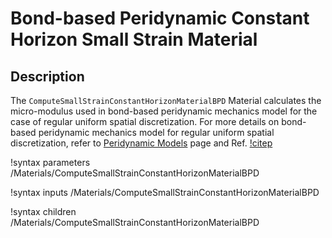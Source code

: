 # Bond-based Peridynamic Constant Horizon Small Strain Material

## Description

The `ComputeSmallStrainConstantHorizonMaterialBPD` Material calculates the micro-modulus used in bond-based peridynamic mechanics model for the case of regular uniform spatial discretization. For more details on bond-based peridynamic mechanics model for regular uniform spatial discretization, refer to [Peridynamic Models](peridynamics/PeridynamicModels.md) page and Ref. [!citep](Chen2016bondimplicit)

!syntax parameters /Materials/ComputeSmallStrainConstantHorizonMaterialBPD

!syntax inputs /Materials/ComputeSmallStrainConstantHorizonMaterialBPD

!syntax children /Materials/ComputeSmallStrainConstantHorizonMaterialBPD
